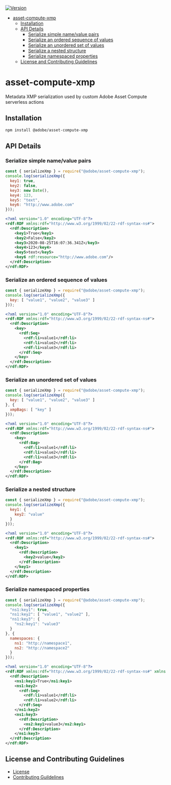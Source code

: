<!--- when a new release happens, the VERSION and URL in the badge have to be manually updated because it's a private registry --->
[![Version](https://img.shields.io/npm/v/@adobe/asset-compute-xmp.svg)](https://npmjs.org/package/@adobe/asset-compute-xmp)

- [asset-compute-xmp](#asset-compute-xmp)
  - [Installation](#installation)
  - [API Details](#api-details)
    - [Serialize simple name/value pairs](#serialize-simple-namevalue-pairs)
    - [Serialize an ordered sequence of values](#serialize-an-ordered-sequence-of-values)
    - [Serialize an unordered set of values](#serialize-an-unordered-set-of-values)
    - [Serialize a nested structure](#serialize-a-nested-structure)
    - [Serialize namespaced properties](#serialize-namespaced-properties)
  - [License and Contributing Guidelines](#license-and-contributing-guidelines)

# asset-compute-xmp

Metadata XMP serialization used by custom Adobe Asset Compute serverless actions

## Installation

```bash
npm install @adobe/asset-compute-xmp
```

## API Details

### Serialize simple name/value pairs

```javascript
const { serializeXmp } = require("@adobe/asset-compute-xmp");
console.log(serializeXmp({
  key1: true,
  key2: false,
  key3: new Date(),
  key4: 123,
  key5: "text",
  key6: "http://www.adobe.com"
}));
```

```xml
<?xml version="1.0" encoding="UTF-8"?>
<rdf:RDF xmlns:rdf="http://www.w3.org/1999/02/22-rdf-syntax-ns#">
  <rdf:Description>
    <key1>True</key1>
    <key2>False</key2>
    <key3>2020-08-25T16:07:36.341Z</key3>
    <key4>123</key4>
    <key5>text</key5>
    <key6 rdf:resource="http://www.adobe.com"/>
  </rdf:Description>
</rdf:RDF>
```

### Serialize an ordered sequence of values

```javascript
const { serializeXmp } = require("@adobe/asset-compute-xmp");
console.log(serializeXmp({
  key: [ "value1", "value2", "value3" ]
}));
```

```xml
<?xml version="1.0" encoding="UTF-8"?>
<rdf:RDF xmlns:rdf="http://www.w3.org/1999/02/22-rdf-syntax-ns#">
  <rdf:Description>
    <key>
      <rdf:Seq>
        <rdf:li>value1</rdf:li>
        <rdf:li>value2</rdf:li>
        <rdf:li>value3</rdf:li>
      </rdf:Seq>
    </key>
  </rdf:Description>
</rdf:RDF>
```

### Serialize an unordered set of values

```javascript
const { serializeXmp } = require("@adobe/asset-compute-xmp");
console.log(serializeXmp({
  key: [ "value1", "value2", "value3" ]
}, {
  xmpBags: [ "key" ]
}));
```

```xml
<?xml version="1.0" encoding="UTF-8"?>
<rdf:RDF xmlns:rdf="http://www.w3.org/1999/02/22-rdf-syntax-ns#">
  <rdf:Description>
    <key>
      <rdf:Bag>
        <rdf:li>value1</rdf:li>
        <rdf:li>value2</rdf:li>
        <rdf:li>value3</rdf:li>
      </rdf:Bag>
    </key>
  </rdf:Description>
</rdf:RDF>
```

### Serialize a nested structure

```javascript
const { serializeXmp } = require("@adobe/asset-compute-xmp");
console.log(serializeXmp({
  key1: {
    key2: "value"
  }
}));
```

```xml
<?xml version="1.0" encoding="UTF-8"?>
<rdf:RDF xmlns:rdf="http://www.w3.org/1999/02/22-rdf-syntax-ns#">
  <rdf:Description>
    <key1>
      <rdf:Description>
        <key2>value</key2>
      </rdf:Description>
    </key1>
  </rdf:Description>
</rdf:RDF>
```

### Serialize namespaced properties

```javascript
const { serializeXmp } = require("@adobe/asset-compute-xmp");
console.log(serializeXmp({
  "ns1:key1": true,
  "ns1:key2": [ "value1", "value2" ],
  "ns1:key3": {
    "ns2:key1": "value3"
  }
}, {
  namespaces: {
    ns1: "http://namespace1",
    ns2: "http://namespace2"
  }
}));
```

```xml
<?xml version="1.0" encoding="UTF-8"?>
<rdf:RDF xmlns:rdf="http://www.w3.org/1999/02/22-rdf-syntax-ns#" xmlns:ns1="http://namespace1" xmlns:ns2="http://namespace2">
  <rdf:Description>
    <ns1:key1>True</ns1:key1>
    <ns1:key2>
      <rdf:Seq>
        <rdf:li>value1</rdf:li>
        <rdf:li>value2</rdf:li>
      </rdf:Seq>
    </ns1:key2>
    <ns1:key3>
      <rdf:Description>
        <ns2:key1>value3</ns2:key1>
      </rdf:Description>
    </ns1:key3>
  </rdf:Description>
</rdf:RDF>
```

## License and Contributing Guidelines

- [License](./LICENSE)
- [Contributing Guildelines](./.github/CONTRIBUTING.md)
